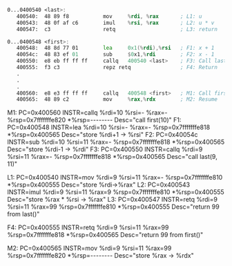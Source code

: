 ```asm
0...0400540 <last>:
   400540:  48 89 f8           mov     %rdi, %rax       ; L1: u
   400543:  48 0f af c6        imul    %rsi, %rax       ; L2: u * v
   400547:  c3                 retq                     ; L3: return

0...0400548 <first>:
   400548:  48 8d 77 01        lea     0x1(%rdi),%rsi   ; F1: x + 1
   40054c:  48 83 ef 01        sub     $0x1,%rdi        ; F2: x - 1
   400550:  e8 eb ff ff ff     callq   400540 <last>    ; F3: Call last(x-1, x+1)
   400555:  f3 c3              repz retq                ; F4: Return
   .
   .
   .
   400560:  e8 e3 ff ff ff     callq   400548 <first>   ; M1: Call first(10)
   400565:  48 89 c2           mov     %rax,%rdx        ; M2: Resume
```

M1: PC=0x400560 INSTR=callq    %rdi=10              %rsi=-            %rax=-             %rsp=0x7fffffffe820    *%rsp=--------  Desc="call first(10)"
F1: PC=0x400548 INSTR=lea      %rdi=10              %rsi=-            %rax=-             %rsp=0x7fffffffe818    *%rsp=0x400565  Desc="store %rdi+1 -> %rsi"
F2: PC=0x40054c INSTR=sub      %rdi=10              %rsi=11           %rax=-             %rsp=0x7fffffffe818    *%rsp=0x400565  Desc="store %rdi-1 -> %rdi"
F3: PC=0x400550 INSTR=callq    %rdi=9               %rsi=11           %rax=-             %rsp=0x7fffffffe818    *%rsp=0x400565  Desc="call last(9, 11)"

L1: PC=0x400540 INSTR=mov      %rdi=9               %rsi=11           %rax=-             %rsp=0x7fffffffe810    *%rsp=0x400555  Desc="store %rdi->%rax"
L2: PC=0x400543 INSTR=imul     %rdi=9               %rsi=11           %rax=9             %rsp=0x7fffffffe810    *%rsp=0x400555  Desc="store %rax * %rsi -> %rax"
L3: PC=0x400547 INSTR=retq     %rdi=9               %rsi=11           %rax=99            %rsp=0x7fffffffe810    *%rsp=0x400555  Desc="return 99 from last()"

F4: PC=0x400555 INSTR=retq     %rdi=9               %rsi=11           %rax=99            %rsp=0x7fffffffe818    *%rsp=0x400565  Desc="return 99 from first()"

M2: PC=0x400565 INSTR=mov      %rdi=9               %rsi=11           %rax=99            %rsp=0x7fffffffe820    *%rsp=--------  Desc="store %rax -> %rdx"
